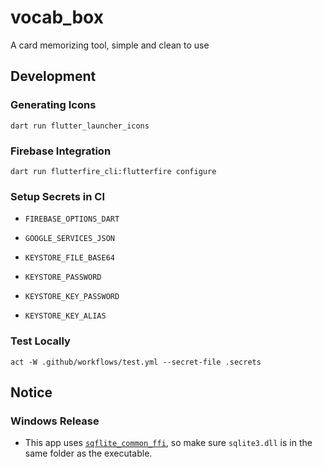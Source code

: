 # vocab_box

A card memorizing tool, simple and clean to use

## Development

### Generating Icons

```
dart run flutter_launcher_icons
```

### Firebase Integration

```
dart run flutterfire_cli:flutterfire configure
```

### Setup Secrets in CI

- `FIREBASE_OPTIONS_DART`
- `GOOGLE_SERVICES_JSON`
- `KEYSTORE_FILE_BASE64`

- `KEYSTORE_PASSWORD`
- `KEYSTORE_KEY_PASSWORD`
- `KEYSTORE_KEY_ALIAS`

### Test Locally 

```
act -W .github/workflows/test.yml --secret-file .secrets
```

## Notice

### Windows Release

- This app uses [`sqflite_common_ffi`](https://pub.dev/packages/sqflite_common_ffi), so make sure `sqlite3.dll` is in the same folder as the executable.
